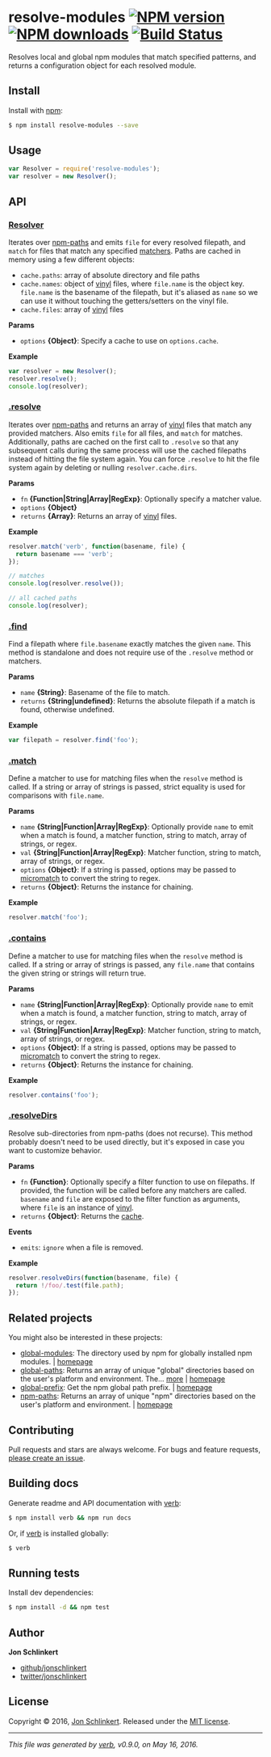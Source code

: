 # resolve-modules [![NPM version](https://img.shields.io/npm/v/resolve-modules.svg?style=flat)](https://www.npmjs.com/package/resolve-modules) [![NPM downloads](https://img.shields.io/npm/dm/resolve-modules.svg?style=flat)](https://npmjs.org/package/resolve-modules) [![Build Status](https://img.shields.io/travis/jonschlinkert/resolve-modules.svg?style=flat)](https://travis-ci.org/jonschlinkert/resolve-modules)

Resolves local and global npm modules that match specified patterns, and returns a configuration object for each resolved module.

## Install

Install with [npm](https://www.npmjs.com/):

```sh
$ npm install resolve-modules --save
```

## Usage

```js
var Resolver = require('resolve-modules');
var resolver = new Resolver();
```

## API

### [Resolver](index.js#L27)

Iterates over [npm-paths](https://github.com/jonschlinkert/npm-paths) and emits `file` for every resolved filepath, and `match` for files that match any specified [matchers](https://github.com/cezary/matchers). Paths are cached in memory using a few different objects:

* `cache.paths`: array of absolute directory and file paths
* `cache.names`: object of [vinyl](http://github.com/gulpjs/vinyl) files, where `file.name` is the object key. `file.name` is the basename of the filepath, but it's aliased as `name` so we can use it without touching the getters/setters on the vinyl file.
* `cache.files`: array of [vinyl](http://github.com/gulpjs/vinyl) files

**Params**

* `options` **{Object}**: Specify a cache to use on `options.cache`.

**Example**

```js
var resolver = new Resolver();
resolver.resolve();
console.log(resolver);
```

### [.resolve](index.js#L73)

Iterates over [npm-paths](https://github.com/jonschlinkert/npm-paths) and returns an array of [vinyl](http://github.com/gulpjs/vinyl) files that match any provided matchers. Also emits `file` for all files, and `match` for matches. Additionally, paths are cached on the first call to `.resolve` so that any subsequent calls during the same process will use the cached filepaths instead of hitting the file system again. You can force `.resolve` to hit the file system again by deleting or nulling `resolver.cache.dirs`.

**Params**

* `fn` **{Function|String|Array|RegExp}**: Optionally specify a matcher value.
* `options` **{Object}**
* `returns` **{Array}**: Returns an array of [vinyl](http://github.com/gulpjs/vinyl) files.

**Example**

```js
resolver.match('verb', function(basename, file) {
  return basename === 'verb';
});

// matches
console.log(resolver.resolve());

// all cached paths
console.log(resolver);
```

### [.find](index.js#L91)

Find a filepath where `file.basename` exactly matches the given `name`. This method is standalone and does not require use of the `.resolve` method or matchers.

**Params**

* `name` **{String}**: Basename of the file to match.
* `returns` **{String|undefined}**: Returns the absolute filepath if a match is found, otherwise undefined.

**Example**

```js
var filepath = resolver.find('foo');
```

### [.match](index.js#L118)

Define a matcher to use for matching files when the `resolve` method is called. If a string or array of strings is passed, strict equality is used for comparisons with `file.name`.

**Params**

* `name` **{String|Function|Array|RegExp}**: Optionally provide `name` to emit when a match is found, a matcher function, string to match, array of strings, or regex.
* `val` **{String|Function|Array|RegExp}**: Matcher function, string to match, array of strings, or regex.
* `options` **{Object}**: If a string is passed, options may be passed to [micromatch](https://github.com/jonschlinkert/micromatch) to convert the string to regex.
* `returns` **{Object}**: Returns the instance for chaining.

**Example**

```js
resolver.match('foo');
```

### [.contains](index.js#L147)

Define a matcher to use for matching files when the `resolve` method is called. If a string or array of strings is passed, any `file.name` that contains the given string or strings will return true.

**Params**

* `name` **{String|Function|Array|RegExp}**: Optionally provide `name` to emit when a match is found, a matcher function, string to match, array of strings, or regex.
* `val` **{String|Function|Array|RegExp}**: Matcher function, string to match, array of strings, or regex.
* `options` **{Object}**: If a string is passed, options may be passed to [micromatch](https://github.com/jonschlinkert/micromatch) to convert the string to regex.
* `returns` **{Object}**: Returns the instance for chaining.

**Example**

```js
resolver.contains('foo');
```

### [.resolveDirs](index.js#L198)

Resolve sub-directories from npm-paths (does not recurse). This method probably doesn't need to be used directly, but it's exposed in case you want to customize behavior.

**Params**

* `fn` **{Function}**: Optionally specify a filter function to use on filepaths. If provided, the function will be called before any matchers are called. `basename` and `file` are exposed to the filter function as arguments, where `file` is an instance of [vinyl](http://github.com/gulpjs/vinyl).
* `returns` **{Object}**: Returns the [cache](#cache).

**Events**

* `emits`: `ignore` when a file is removed.

**Example**

```js
resolver.resolveDirs(function(basename, file) {
  return !/foo/.test(file.path);
});
```

## Related projects

You might also be interested in these projects:

* [global-modules](https://www.npmjs.com/package/global-modules): The directory used by npm for globally installed npm modules. | [homepage](https://github.com/jonschlinkert/global-modules)
* [global-paths](https://www.npmjs.com/package/global-paths): Returns an array of unique "global" directories based on the user's platform and environment. The… [more](https://www.npmjs.com/package/global-paths) | [homepage](https://github.com/jonschlinkert/global-paths)
* [global-prefix](https://www.npmjs.com/package/global-prefix): Get the npm global path prefix. | [homepage](https://github.com/jonschlinkert/global-prefix)
* [npm-paths](https://www.npmjs.com/package/npm-paths): Returns an array of unique "npm" directories based on the user's platform and environment. | [homepage](https://github.com/jonschlinkert/npm-paths)

## Contributing

Pull requests and stars are always welcome. For bugs and feature requests, [please create an issue](https://github.com/jonschlinkert/resolve-modules/issues/new).

## Building docs

Generate readme and API documentation with [verb](https://github.com/verbose/verb):

```sh
$ npm install verb && npm run docs
```

Or, if [verb](https://github.com/verbose/verb) is installed globally:

```sh
$ verb
```

## Running tests

Install dev dependencies:

```sh
$ npm install -d && npm test
```

## Author

**Jon Schlinkert**

* [github/jonschlinkert](https://github.com/jonschlinkert)
* [twitter/jonschlinkert](http://twitter.com/jonschlinkert)

## License

Copyright © 2016, [Jon Schlinkert](https://github.com/jonschlinkert).
Released under the [MIT license](https://github.com/jonschlinkert/resolve-modules/blob/master/LICENSE).

***

_This file was generated by [verb](https://github.com/verbose/verb), v0.9.0, on May 16, 2016._